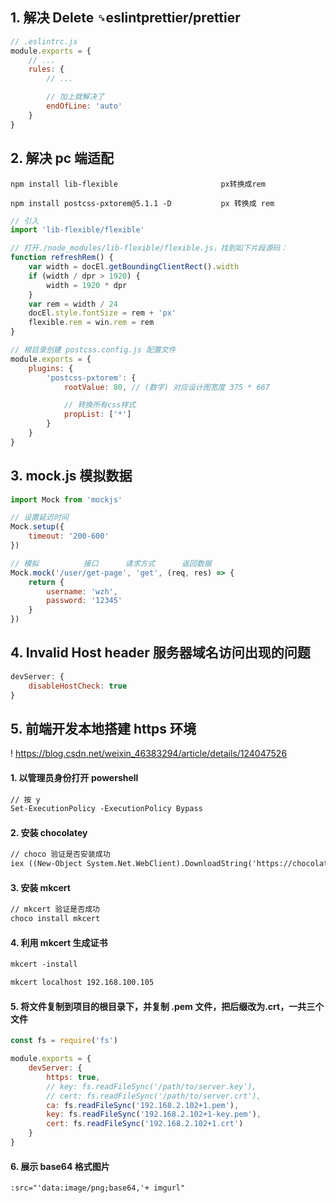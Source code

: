 ##

## 1. 解决 Delete `␍`eslintprettier/prettier

```javascript
// .eslintrc.js
module.exports = {
    // ...
    rules: {
        // ...

        // 加上就解决了
        endOfLine: 'auto'
    }
}
```

## 2. 解决 pc 端适配

```
npm install lib-flexible                       px转换成rem

npm install postcss-pxtorem@5.1.1 -D           px 转换成 rem
```

```javascript
// 引入
import 'lib-flexible/flexible'
```

```javascript
// 打开./node_modules/lib-flexible/flexible.js，找到如下片段源码：
function refreshRem() {
    var width = docEl.getBoundingClientRect().width
    if (width / dpr > 1920) {
        width = 1920 * dpr
    }
    var rem = width / 24
    docEl.style.fontSize = rem + 'px'
    flexible.rem = win.rem = rem
}
```

```javascript
// 根目录创建 postcss.config.js 配置文件
module.exports = {
    plugins: {
        'postcss-pxtorem': {
            rootValue: 80, // (数字) 对应设计图宽度 375 * 667

            // 转换所有css样式
            propList: ['*']
        }
    }
}
```

## 3. mock.js 模拟数据

```javascript
import Mock from 'mockjs'

// 设置延迟时间
Mock.setup({
    timeout: '200-600'
})

// 模拟          接口      请求方式      返回数据
Mock.mock('/user/get-page', 'get', (req, res) => {
    return {
        username: 'wzh',
        password: '12345'
    }
})
```

## 4. Invalid Host header 服务器域名访问出现的问题

```javascript
devServer: {
    disableHostCheck: true
}
```

## 5. 前端开发本地搭建 https 环境

! https://blog.csdn.net/weixin_46383294/article/details/124047526

#### 1. 以管理员身份打开 powershell

```txt
// 按 y
Set-ExecutionPolicy -ExecutionPolicy Bypass
```

#### 2. 安装 chocolatey

```txt
// choco 验证是否安装成功
iex ((New-Object System.Net.WebClient).DownloadString('https://chocolatey.org/install.ps1'))
```

#### 3. 安装 mkcert

```txt
// mkcert 验证是否成功
choco install mkcert
```

#### 4. 利用 mkcert 生成证书

```txt
mkcert -install

mkcert localhost 192.168.100.105
```

#### 5. 将文件复制到项目的根目录下，并复制 .pem 文件，把后缀改为.crt，一共三个文件

```javascript
const fs = require('fs')

module.exports = {
    devServer: {
        https: true,
        // key: fs.readFileSync('/path/to/server.key'),
        // cert: fs.readFileSync('/path/to/server.crt'),
        ca: fs.readFileSync('192.168.2.102+1.pem'),
        key: fs.readFileSync('192.168.2.102+1-key.pem'),
        cert: fs.readFileSync('192.168.2.102+1.crt')
    }
}
```

#### 6. 展示 base64 格式图片

```txt
:src="'data:image/png;base64,'+ imgurl"
```
